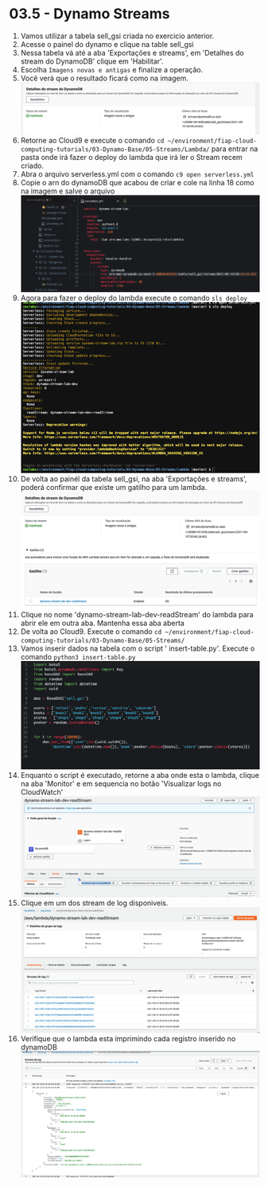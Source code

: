 # 03.5 - Dynamo Streams

1. Vamos utilizar a tabela sell_gsi criada no exercicio anterior. 
2. Acesse o painel do dynamo e clique na table sell_gsi
3. Nessa tabela vá até a aba 'Exportações e streams', em 'Detalhes do stream do DynamoDB' clique em 'Habilitar'.
4. Escolha `Imagens novas e antigas` e finalize a operação. 
5. Você verá que o resultado ficará como na imagem.
   ![alt](img/stream1.png)
6. Retorne ao Cloud9 e execute o comando `cd ~/environment/fiap-cloud-computing-tutorials/03-Dynamo-Base/05-Streams/Lambda/` para entrar na pasta onde irá fazer o deploy do lambda que irá ler o Stream recem criado.
7. Abra o arquivo serverless.yml com o comando `c9 open serverless.yml`
8. Copie o arn do dynamoDB que acabou de criar e cole na linha 18 como na imagem e salve o arquivo
   ![alt](img/stream2.png)
8. Agora para fazer o deploy do lambda execute o comando `sls deploy`
    ![alt](img/stream3.png)
9. De volta ao painél da tabela sell_gsi, na aba 'Exportações e streams', poderá confirmar que existe um gatilho para um lambda.
    ![alt](img/stream4.png)
10. Clique no nome 'dynamo-stream-lab-dev-readStream' do lambda para abrir ele em outra aba. Mantenha essa aba aberta
11. De volta ao Cloud9. Execute o comando `cd ~/environment/fiap-cloud-computing-tutorials/03-Dynamo-Base/05-Streams/`
12. Vamos inserir dados na tabela com o script ' insert-table.py'. Execute o comando `python3 insert-table.py`
    ![](img/stream5.png)
13. Enquanto o script é executado, retorne a aba onde esta o lambda, clique na aba 'Monitor' e em sequencia no botão 'Visualizar logs no CloudWatch'
    ![](img/stream6.png)
14. Clique em um dos stream de log disponiveis.
    ![](img/stream7.png)
15. Verifique que o lambda esta imprimindo cada registro inserido no dynamoDB
    ![](img/stream8.png)